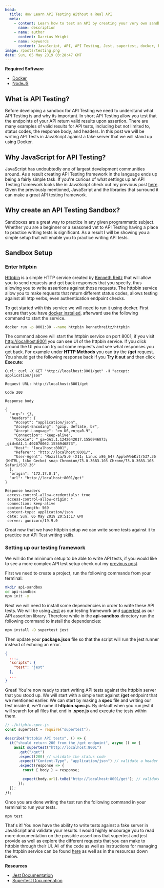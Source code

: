 ```yaml
---
head:
  title: How Learn API Testing Without a Real API
  meta:
    - content: Learn how to test an API by creating your very own sandbox to practice testing
      name: description
    - name: author
      content: Darrius Wright
    - name: keywords
      content: JavaScript, API, API Testing, Jest, supertest, docker, httpbin
image: /posts/testing.png
date: Sun, 05 May 2019 03:28:47 GMT
---
```


**Required Software**

- [Docker](https://www.docker.com/get-started)
- [NodeJS](https://nodejs.org/en/)

## What is API Testing?

Before developing a sandbox for API Testing we need to understand what API Testing is and why its important. In short API Testing allow you test that the endpoints of your API return valid results upon assertion. There are many examples of valid results for API tests, including but not limited to, status codes, the response body, and headers. In this post we will be writing API Tests in JavaScript against a fake server that we will stand up using Docker.

## Why JavaScript for API Testing?

JavaScript has undoubtedly one of largest development communities around. As a result creating API Testing framework in the language ends up being a fairly simple task. If you're curious of what settings up an API Testing framework looks like in JavaScript check out my previous post [here](/blog/posts/javascript-api-testing). Given the previously mentioned, JavaScript and the libraries that surround it can make a great API testing framework.

## Why create an API Testing Sandbox?

Sandboxes are a great way to practice in any given programmatic subject. Whether you are a beginner or a seasoned vet to API Testing having a place to practice writing tests is significant. As a result I will be showing you a simple setup that will enable you to practice writing API tests.

## Sandbox Setup

### Enter httpbin

[Httpbin](https://httpbin.org) is a simple HTTP service created by [Kenneth Reitz](https://www.kennethreitz.org/) that will allow you to send requests and get back responses that you specify, thus allowing you to write assertions against those requests. The httpbin service allow you to make requests that return different status codes, allows testing against all http verbs, even authentication endpoint checks.

To get started with this service we will need to run it using docker. First ensure that you have [docker installed](https://www.docker.com/get-started), afterward use the following command to start the service.

```bash
docker run -p 8001:80 --name httpbin kennethreitz/httpbin
```

The command above will start the httpbin service on port 8001, if you visit [http://localhost:8001](http://localhost:8001) you can see UI of the httpbin service. If you click around the UI you can try out some requests and see what responses you get back. For example under **HTTP Methods** you can try the **/get** request. You should get the following response back if you **Try it out** and then click **Execute**:

```
Curl: curl -X GET "http://localhost:8001/get" -H "accept: application/json"

Request URL: http://localhost:8001/get

Code 200

Response body

{
  "args": {},
  "headers": {
    "Accept": "application/json",
    "Accept-Encoding": "gzip, deflate, br",
    "Accept-Language": "en-US,en;q=0.9",
    "Connection": "keep-alive",
    "Cookie": "_ga=GA1.1.1242642017.1556946873; _gid=GA1.1.402070062.1556946873",
    "Host": "localhost:8001",
    "Referer": "http://localhost:8001/",
    "User-Agent": "Mozilla/5.0 (X11; Linux x86_64) AppleWebKit/537.36 (KHTML, like Gecko) snap Chromium/73.0.3683.103 Chrome/73.0.3683.103 Safari/537.36"
  },
  "origin": "172.17.0.1",
  "url": "http://localhost:8001/get"
}

Response headers
 access-control-allow-credentials: true
 access-control-allow-origin: *
 connection: keep-alive
 content-length: 569
 content-type: application/json
 date: Sun, 05 May 2019 20:51:17 GMT
 server: gunicorn/19.9.0
```

Great now that we have httpbin setup we can write some tests against it to practice our API Test writing skills.

### Setting up our testing framework

We will do the minimum setup to be able to write API tests, if you would like to see a more complex API test setup check out my [previous post](/blog/post/javascript-api-testing).

First we need to create a project, run the following commands from your terminal:

```bash
mkdir api-sandbox
cd api-sandbox
npm init -y
```

Next we will need to install some dependencies in order to write these API tests. We will be using [Jest](https://jestjs.io/) as our testing framework and [supertest](https://github.com/visionmedia/supertest) as our API assertion library. Therefore while in the **api-sandbox** directory run the following command to install the dependencies:

```bash
npm install -D supertest jest
```

Then update your **package.json** file so that the script will run the jest runner instead of echoing an error.

```json
{
  ...,
  "scripts": {
    "test": "jest"
  },
  ...
}
```

Great! You're now ready to start writing API tests against the httpbin server that you stood up. We will start with a simple test against **/get** endpoint that we mentioned earlier. We can start by making a **spec** file and writing our test inside it, we'll name it **httpbin.spec.js**. By default when you run jest it will search for all files that end in **.spec.js** and execute the tests within them.

```javascript
// ./httpbin.spec.js
const supertest = require("supertest");

describe("httpbin API tests", () => {
  it("should return 200 from the /get endpoint", async () => {
    await supertest("http://localhost:8001")
      .get("/get")
      .expect(200) // validate the status code
      .expect("Content-Type", "application/json") // validate a header
      .expect(response => {
        const { body } = response;

        expect(body.url).toBe("http://localhost:8001/get"); // validate the body contains a url property
      });
  });
});
```

Once you are done writing the test run the following command in your terminal to run your tests.

```bash
npm test
```

That's it! You now have the ability to write tests against a fake server in JavaScript and validate your results. I would highly encourage you to read more documentation on the possible assertions that supertest and jest provide as well as explore the different requests that you can make to httpbin through their UI. All of the code as well as instructions for managing the httpbin service can be found [here](https://github.com/softwarebywright/api-testing-sandbox) as well as in the resources down below.

**Resources**

- [Jest Documentation](https://jestjs.io/docs/en/getting-started.html)
- [Supertest Documenation](https://github.com/visionmedia/supertest)
